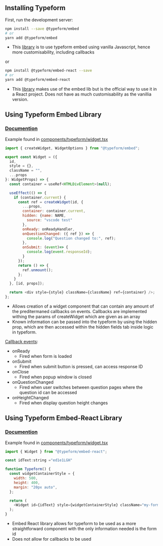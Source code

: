 
## Installing Typeform

First, run the development server:

```bash
npm install --save @typeform/embed
# or
yarn add @typeform/embed
```
- This [library](https://developer.typeform.com/embed/vanilla/) is to use typeform embed using vanilla Javascript, hence more customisability, including callbacks

or

```bash
npm install @typeform/embed-react --save
# or
yarn add @typeform/embed-react
```
- This [library](https://developer.typeform.com/embed/react/) makes use of the embed lib but is the official way to use it in a React project. Does not have as much customisability as the vanillia version.


## Using Typeform Embed Library
### [Documention](https://developer.typeform.com/embed/vanilla/)

Example found in [components/typeform/widget.tsx](https://github.com/Keesh-style/typeform-poc/blob/main/components/typeform/widget.tsx)

```javascript
import { createWidget, WidgetOptions } from "@typeform/embed";
```

```javascript
export const Widget = ({
  id,
  style = {},
  className = "",
  ...props
}: WidgetProps) => {
  const container = useRef<HTMLDivElement>(null);

  useEffect(() => {
    if (container.current) {
      const ref = createWidget(id, {
        ...props,
        container: container.current,
        hidden: {name: NAME,
          source: "vscode test"
        },
        onReady: onReadyHandler,
        onQuestionChanged: ({ ref }) => {
          console.log("Question changed to:", ref);
        },
        onSubmit: (event)=> {
          console.log(event.responseId);
        }
      });
      return () => {
        ref.unmount();
      };
    }
  }, [id, props]);

  return <div style={style} className={className} ref={container} />;
};
```
- Allows creation of a widget component that can contain any amount of the preditermaned callbacks on events. Callbacks are implemented withing the params of createWidget which are given as an array
- Known information can be passed into the typeform by using the hidden prop, which are then accessed within the hidden fields tab inside logic in typeform.

[Callback events](https://developer.typeform.com/embed/callbacks/):
- onReady
    - Fired when form is loaded
- onSubmit
    - Fired when submit button is pressed, can access response ID
- onClose
    - Fired when popup window is closed
- onQuestionChanged
    - Fired when user switches between question pages where the question id can be accessed
- onHeightChanged
    - Fired when display question height changes

## Using Typeform Embed-React Library
### [Documention](https://developer.typeform.com/embed/react/)

Example found in [components/typeform/widget.tsx](https://github.com/Keesh-style/typeform-poc/blob/main/components/typeform/typeform.tsx)

```javascript
import { Widget } from "@typeform/embed-react";
```
```javascript
const idText:string ="ed1e1LGH"

function Typeform() {
  const widgetContainerStyle = {
    width: 500,
    height: 400,
    margin: "20px auto",
  };

  return (
    <Widget id={idText} style={widgetContainerStyle} className="my-form" />
  );
}
```
- Embed React library allows for typeform to be used as a more straightforward component with the only information needed is the form id
- Does not allow for callbacks to be used

